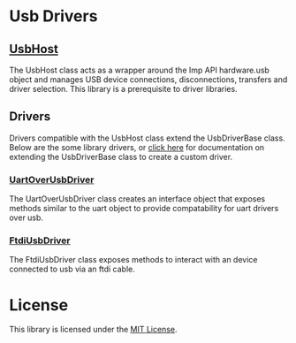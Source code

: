 # Usb Drivers

## [UsbHost](./UsbHost/)

The UsbHost class acts as a wrapper around the Imp API hardware.usb object and manages USB device connections, disconnections, transfers and driver selection. This library is a prerequisite to driver libraries.

## Drivers

Drivers compatible with the UsbHost class extend the UsbDriverBase class. Below are the some library drivers, or [click here](./USB-DRIVER-BASE.md) for documentation on extending the UsbDriverBase class to create a custom driver.

### [UartOverUsbDriver](./UartOverUsbDriver/)

The UartOverUsbDriver class creates an interface object that exposes methods similar to the uart object to provide compatability for uart drivers over usb.


### [FtdiUsbDriver](./FtdiUsbDriver/)

The FtdiUsbDriver class exposes methods to interact with an device connected to usb via an ftdi cable.


# License

This library is licensed under the [MIT License](/LICENSE).
